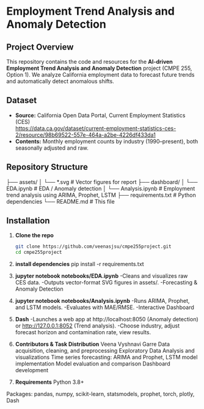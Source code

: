 # Employment Trend Analysis and Anomaly Detection

## Project Overview
This repository contains the code and resources for the **AI-driven Employment Trend Analysis and Anomaly Detection** project (CMPE 255, Option 1). We analyze California employment data to forecast future trends and automatically detect anomalous shifts.

## Dataset
- **Source:** California Open Data Portal, Current Employment Statistics (CES)  
  https://data.ca.gov/dataset/current-employment-statistics-ces-2/resource/98b69522-557e-464a-a2be-4226df433da1  
- **Contents:** Monthly employment counts by industry (1990–present), both seasonally adjusted and raw.

## Repository Structure

├── assets/
│ └── *.svg # Vector figures for report
├── dashboard/
│ └── EDA.ipynb # EDA / Anomaly detection
│ └── Analysis.ipynb # Employment trend analysis using ARIMA, Prophet, LSTM
├── requirements.txt # Python dependencies
└── README.md # This file

## Installation

1. **Clone the repo**  
   ```bash
   git clone https://github.com/veenasjsu/cmpe255project.git
   cd cmpe255project

2. **install dependencies**
pip install -r requirements.txt


3. **jupyter notebook notebooks/EDA.ipynb**
-Cleans and visualizes raw CES data.
-Outputs vector-format SVG figures in assets/.
-Forecasting & Anomaly Detection


4. **jupyter notebook notebooks/Analysis.ipynb**
-Runs ARIMA, Prophet, and LSTM models.
-Evaluates with MAE/RMSE.
-Interactive Dashboard

5. **Dash**
-Launches a web app at http://localhost:8050 (Anomaly detection) or http://127.0.0.1:8052 (Trend analysis).
-Choose industry, adjust forecast horizon and contamination rate, view results.

6. **Contributors & Task Distribution**
Veena Vyshnavi Garre
Data acquisition, cleaning, and preprocessing
Exploratory Data Analysis and visualizations
Time series forecasting: ARIMA and Prophet, LSTM model implementation
Model evaluation and comparison
Dashboard development

7. **Requirements**
Python 3.8+

Packages:
pandas, numpy, scikit-learn, statsmodels, prophet, torch, plotly, Dash
